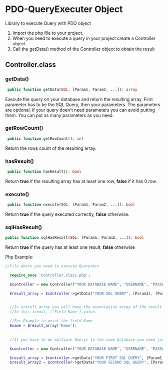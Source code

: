 # PDO-QueryExecuter Object
Library to execute Query with PDO object

1. Import the php file to your project.
2. When you need to execute a query in your project create a Controller object
3. Call the getData() method of the Controller object to obtain the result

## Controller.class

### getData()

```php
 public function getData(SQL, [Param1, Param2, ...]): array 
 ``` 

  Execute the query on your database and return the resulting array. First parameter has to be the SQL Query, then your parameters.
  The parameters are optional, if your query doen't need parameters you can avoid putting them.
  You can put as many parameters as you need.

### getRowCount()

```php
 public function getRowCount(): int 
 ```  

  Return the rows count of the resulting array.

### hasResult()

```php
 public function hasResult(): bool
 ```  

  Return **true** if the resulting array has at least one row, **false** if it has 0 row.

### execute()

```php
 public function execute(SQL, [Param1, Param2, ...]): bool 
 ```  

  Return **true** if the query executed correctly, **false** otherwise.

### sqlHasResult()

```php 
public function sqlHasResult(SQL, [Param1, Param2, ...]): bool 
```  

  Return **true** if the query has at least one result, **false** otherwise

Php Example:

```php 
//File where you need to execute Query<br>

  require_once 'Controller.class.php';

  $controller = new Controller("YOUR DATABASE NAME", "USERNAME", "PASSWORD");  

  $result_array = $controller->getData("YOUR SQL QUERY", [Param1], [Param2]);


  //In $result_array you will have the associative array of the result of the query.
  //In this format, ['Field Name'],value.
  
  //For Example to point the field Name
  $name = $result_array['Name'];
  
  
  //If you have to do multiple Querys to the same Database you need just one controller object:

  $controller = new Controller("YOUR DATABASE NAME", "USERNAME", "PASSWORD");

  $result_array = $controller->getData("YOUR FIRST SQL QUERY", [Param1], [Param2]);
  $result_array2 = $controller->getData("YOUR SECOND SQL QUERY", [Param1], [Param2]);
```
